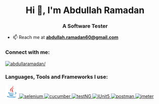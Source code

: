 <h1 align="center">Hi 👋, I'm Abdullah Ramadan</h1>
<h3 align="center">A Software Tester</h3>

- 📫 Reach me at **abdullah.ramadan60@gmail.com**

<h3 align="left">Connect with me:</h3>
<p align="left">
<a href="https://linkedin.com/in/abdullaramadan/" target="blank"><img align="center" src="https://raw.githubusercontent.com/rahuldkjain/github-profile-readme-generator/master/src/images/icons/Social/linked-in-alt.svg" alt="abdullaramadan/" height="30" width="40" /></a>
</p>

<h3 align="left">Languages, Tools and Frameworks I use:</h3>
<p align="left"> 
  <a href="https://www.java.com" target="_blank" rel="noreferrer"> <img src="https://raw.githubusercontent.com/devicons/devicon/master/icons/java/java-original.svg" alt="java" width="40" height="40"/> </a> 
  <a href="https://www.selenium.dev" target="_blank" rel="noreferrer"> <img src="https://raw.githubusercontent.com/detain/svg-logos/780f25886640cef088af994181646db2f6b1a3f8/svg/selenium-logo.svg" alt="selenium" width="40" height="40"/> </a>
  <a href="https://www.cucumber.io" target="_blank" rel="noreferrer"> <img src="https://cucumber.io/img/favicon.png" alt="cucumber" width="40" height="40"/> </a>
  <a href="https://testng.org/doc/" target="_blank" rel="noreferrer"> <img src="https://e7.pngegg.com/pngimages/640/776/png-clipart-testng-logo-software-testing-software-framework-computer-icons-automation-testing-angle-text.png" alt="testNG" width="45" height="45"/> </a>
  <a href="https://junit.org" target="_blank" rel="noreferrer"> <img src="https://junit.org/junit5/assets/img/junit5-logo.png" alt="jUnit5" width="40" height="40"/> </a>
  <a href="https://postman.com" target="_blank"> <img src="https://www.vectorlogo.zone/logos/getpostman/getpostman-icon.svg" alt="postman" width="40" height="40"/> </a>
  <a href="https://jmeter.apache.org" target="_blank"> <img src="https://jmeter.apache.org/images/logo.svg" alt="jmeter" width="65" height="40"/> </a>
</p>
